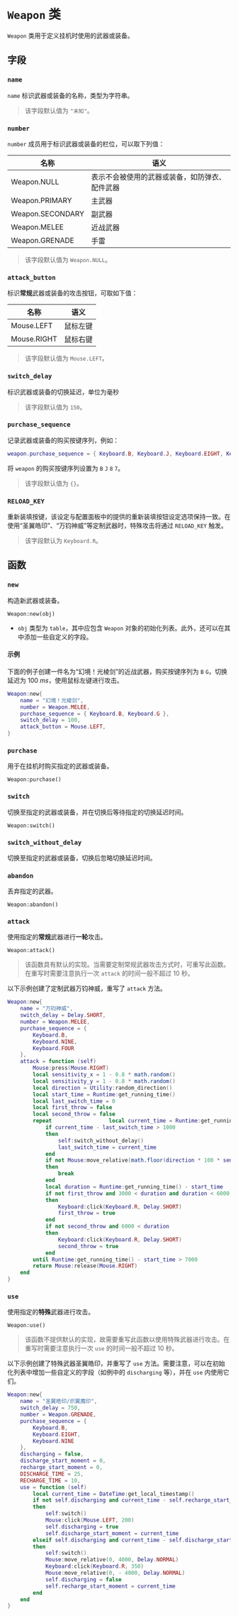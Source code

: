 # `Weapon` 类

`Weapon` 类用于定义挂机时使用的武器或装备。

## 字段

### `name`

`name` 标识武器或装备的名称，类型为字符串。

> 该字段默认值为 `"未知"`。

### `number`

`number` 成员用于标识武器或装备的栏位，可以取下列值：

|名称|语义|
|---|---|
|Weapon.NULL|表示不会被使用的武器或装备，如防弹衣、配件武器|
|Weapon.PRIMARY|主武器|
|Weapon.SECONDARY|副武器|
|Weapon.MELEE|近战武器|
|Weapon.GRENADE|手雷|

> 该字段默认值为 `Weapon.NULL`。

### `attack_button`

标识**常规**武器或装备的攻击按钮，可取如下值：

|名称|语义|
|---|---|
|Mouse.LEFT|鼠标左键|
|Mouse.RIGHT|鼠标右键|

> 该字段默认值为 `Mouse.LEFT`。

### `switch_delay`

标识武器或装备的切换延迟，单位为毫秒

> 该字段默认值为 `150`。

### `purchase_sequence`

记录武器或装备的购买按键序列，例如：

```lua
weapon.purchase_sequence = { Keyboard.B, Keyboard.J, Keyboard.EIGHT, Keyboard.SEVEN }
```

将 `weapon` 的购买按键序列设置为 `B` `J` `8` `7`。

> 该字段默认值为 `{}`。

### `RELOAD_KEY`

重新装填按键，该设定与配置面板中的提供的重新装填按钮设定选项保持一致。在使用“圣翼皓印”、“万钧神威”等定制武器时，特殊攻击将通过 `RELOAD_KEY` 触发。

> 该字段默认为 `Keyboard.R`。


## 函数

### `new`

构造新武器或装备。

`Weapon:new(obj)`

- `obj` 类型为 `table`，其中应包含 `Weapon` 对象的初始化列表。此外，还可以在其中添加一些自定义的字段。

#### 示例

下面的例子创建一件名为“幻境！光棱剑”的近战武器，购买按键序列为 `B` `G`，切换延迟为 100 *ms*，使用鼠标左键进行攻击。

```lua
Weapon:new{
    name = "幻境！光棱剑",
    number = Weapon.MELEE,
    purchase_sequence = { Keyboard.B, Keyboard.G },
    switch_delay = 100,
    attack_button = Mouse.LEFT,
}
```

### `purchase`

用于在挂机时购买指定的武器或装备。

`Weapon:purchase()`

### `switch`

切换至指定的武器或装备，并在切换后等待指定的切换延迟时间。

`Weapon:switch()`

### `switch_without_delay`

切换至指定的武器或装备，切换后忽略切换延迟时间。

### `abandon`

丢弃指定的武器。

`Weapon:abandon()`

### `attack`

使用指定的**常规**武器进行**一轮**攻击。

`Weapon:attack()`

> 该函数具有默认的实现。当需要定制常规武器攻击方式时，可重写此函数。在重写时需要注意执行一次 `attack` 的时间一般不超过 10 秒。

以下示例创建了定制武器万钧神威，重写了 `attack` 方法。

```lua
Weapon:new{
    name = "万钧神威",
    switch_delay = Delay.SHORT,
    number = Weapon.MELEE,
    purchase_sequence = {
        Keyboard.B,
        Keyboard.NINE,
        Keyboard.FOUR
    },
    attack = function (self)
        Mouse:press(Mouse.RIGHT)
        local sensitivity_x = 1 - 0.8 * math.random()
        local sensitivity_y = 1 - 0.8 * math.random()
        local direction = Utility:random_direction()
        local start_time = Runtime:get_running_time()
        local last_switch_time = 0
        local first_throw = false
        local second_throw = false
        repeat					local current_time = Runtime:get_running_time()
            if current_time - last_switch_time > 1000
            then
                self:switch_without_delay()
                last_switch_time = current_time
            end
            if not Mouse:move_relative(math.floor(direction * 100 * sensitivity_x), math.floor(math.sin(current_time / 1000) * 100 * sensitivity_y), Delay.MINI)
            then
                break
            end
            local duration = Runtime:get_running_time() - start_time
            if not first_throw and 3000 < duration and duration < 6000
            then
                Keyboard:click(Keyboard.R, Delay.SHORT)
                first_throw = true
            end
            if not second_throw and 6000 < duration
            then
                Keyboard:click(Keyboard.R, Delay.SHORT)
                second_throw = true
            end
        until Runtime:get_running_time() - start_time > 7000
        return Mouse:release(Mouse.RIGHT)
    end
}
```

### `use`

使用指定的**特殊**武器进行攻击。

`Weapon:use()`

> 该函数不提供默认的实现，故需要重写此函数以使用特殊武器进行攻击。在重写时需要注意执行一次 `use` 的时间一般不超过 10 秒。

以下示例创建了特殊武器圣翼皓印，并重写了 `use` 方法。需要注意，可以在初始化列表中增加一些自定义的字段（如例中的 `discharging` 等），并在 `use` 内使用它们。

```lua
Weapon:new{
    name = "圣翼皓印/炽翼魔印",
    switch_delay = 750,
    number = Weapon.GRENADE,
    purchase_sequence = {
        Keyboard.B,
        Keyboard.EIGHT,
        Keyboard.NINE
    },
    discharging = false,
    discharge_start_moment = 0,
    recharge_start_moment = 0,
    DISCHARGE_TIME = 25,
    RECHARGE_TIME = 10,
    use = function (self)
        local current_time = DateTime:get_local_timestamp()
        if not self.discharging and current_time - self.recharge_start_moment > self.RECHARGE_TIME
        then
            self:switch()
            Mouse:click(Mouse.LEFT, 200)
            self.discharging = true
            self.discharge_start_moment = current_time
        elseif self.discharging and current_time - self.discharge_start_moment > self.DISCHARGE_TIME
        then
            self:switch()
            Mouse:move_relative(0, 4000, Delay.NORMAL)
            Keyboard:click(Keyboard.R, 350)
            Mouse:move_relative(0, - 4000, Delay.NORMAL)
            self.discharging = false
            self.recharge_start_moment = current_time
        end
    end
}
```